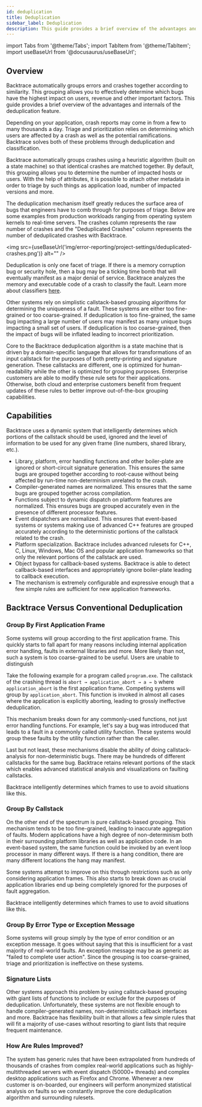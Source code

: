 ```yaml
---
id: deduplication
title: Deduplication
sidebar_label: Deduplication
description: This guide provides a brief overview of the advantages and internals of the deduplication feature.
---
```


import Tabs from '@theme/Tabs';
import TabItem from '@theme/TabItem';
import useBaseUrl from '@docusaurus/useBaseUrl';

## Overview

Backtrace automatically groups errors and crashes together according to similarity. This grouping allows you to effectively determine which bugs have the highest impact on users, revenue and other important factors. This guide provides a brief overview of the advantages and internals of the deduplication feature.

Depending on your application, crash reports may come in from a few to many thousands a day. Triage and prioritization relies on determining which users are affected by a crash as well as the potential ramifications. Backtrace solves both of these problems through deduplication and classification.

Backtrace automatically groups crashes using a heuristic algorithm (built on a state machine) so that identical crashes are matched together. By default, this grouping allows you to determine the number of impacted hosts or users. With the help of attributes, it is possible to attach other metadata in order to triage by such things as application load, number of impacted versions and more.

The deduplication mechanism itself greatly reduces the surface area of bugs that engineers have to comb through for purposes of triage. Below are some examples from production workloads ranging from operating system kernels to real-time servers. The crashes column represents the raw number of crashes and the "Deduplicated Crashes" column represents the number of deduplicated crashes with Backtrace.

<img src={useBaseUrl('img/error-reporting/project-settings/deduplicated-crashes.png')} alt="" />

Deduplication is only one facet of triage. If there is a memory corruption bug or security hole, then a bug may be a ticking time bomb that will eventually manifest as a major denial of service. Backtrace analyzes the memory and executable code of a crash to classify the fault. Learn more about classifiers [here](https://support.backtrace.io/hc/en-us/articles/360040105812-Classifiers).

Other systems rely on simplistic callstack-based grouping algorithms for determining the uniqueness of a fault. These systems are either too fine-grained or too coarse-grained. If deduplication is too fine-grained, the same bug impacting a large number of users may manifest as many unique bugs impacting a small set of users. If deduplication is too coarse-grained, then the impact of bugs will be inflated leading to incorrect prioritization.

Core to the Backtrace deduplication algorithm is a state machine that is driven by a domain-specific language that allows for transformations of an input callstack for the purposes of both pretty-printing and signature generation. These callstacks are different, one is optimized for human-readability while the other is optimized for grouping purposes. Enterprise customers are able to modify these rule sets for their applications. Otherwise, both cloud and enterprise customers benefit from frequent updates of these rules to better improve out-of-the-box grouping capabilities.

## Capabilities

Backtrace uses a dynamic system that intelligently determines which portions of the callstack should be used, ignored and the level of information to be used for any given frame (line numbers, shared library, etc.).

- Library, platform, error handling functions and other boiler-plate are ignored or short-circuit signature generation. This ensures the same bugs are grouped together according to root-cause without being affected by run-time non-determinism unrelated to the crash.
- Compiler-generated names are normalized. This ensures that the same bugs are grouped together across compilation.
- Functions subject to dynamic dispatch on platform features are normalized. This ensures bugs are grouped accurately even in the presence of different processor features.
- Event dispatchers are normalized. This ensures that event-based systems or systems making use of advanced C++ features are grouped accurately according to the deterministic portions of the callstack related to the crash.
- Platform specialization. Backtrace includes advanced rulesets for C++, C, Linux, Windows, Mac OS and popular application frameworks so that only the relevant portions of the callstack are used.
- Object bypass for callback-based systems. Backtrace is able to detect callback-based interfaces and appropriately ignore boiler-plate leading to callback execution.
- The mechanism is extremely configurable and expressive enough that a few simple rules are sufficient for new application frameworks.

## Backtrace Versus Conventional Deduplication

### Group By First Application Frame

Some systems will group according to the first application frame. This quickly starts to fall apart for many reasons including internal application error handling, faults in external libraries and more. More likely than not, such a system is too coarse-grained to be useful. Users are unable to distinguish

Take the following example for a program called `program.exe`. The callstack of the crashing thread is `abort → application_abort → a → b` where `application_abort` is the first application frame. Competing systems will group by `application_abort`. This function is invoked in almost all cases where the application is explicitly aborting, leading to grossly ineffective deduplication.

This mechanism breaks down for any commonly-used functions, not just error handling functions. For example, let's say a bug was introduced that leads to a fault in a commonly called utility function. These systems would group these faults by the utility function rather than the caller.

Last but not least, these mechanisms disable the ability of doing callstack-analysis for non-deterministic bugs. There may be hundreds of different callstacks for the same bug. Backtrace retains relevant portions of the stack which enables advanced statistical analysis and visualizations on faulting callstacks.

Backtrace intelligently determines which frames to use to avoid situations like this.

### Group By Callstack

On the other end of the spectrum is pure callstack-based grouping. This mechanism tends to be too fine-grained, leading to inaccurate aggregation of faults. Modern applications have a high degree of non-determinism both in their surrounding platform libraries as well as application code. In an event-based system, the same function could be invoked by an event loop processor in many different ways. If there is a hang condition, there are many different locations the hang may manifest.

Some systems attempt to improve on this through restrictions such as only considering application frames. This also starts to break down as crucial application libraries end up being completely ignored for the purposes of fault aggregation.

Backtrace intelligently determines which frames to use to avoid situations like this.

### Group By Error Type or Exception Message

Some systems will group simply by the type of error condition or an exception message. It goes without saying that this is insufficient for a vast majority of real-world faults. An exception message may be as generic as "failed to complete user action". Since the grouping is too coarse-grained, triage and prioritization is ineffective on these systems.

### Signature Lists

Other systems approach this problem by using callstack-based grouping with giant lists of functions to include or exclude for the purposes of deduplication. Unfortunately, these systems are not flexible enough to handle compiler-generated names, non-deterministic callback interfaces and more. Backtrace has flexibility built in that allows a few simple rules that will fit a majority of use-cases without resorting to giant lists that require frequent maintenance.

### How Are Rules Improved?

The system has generic rules that have been extrapolated from hundreds of thousands of crashes from complex real-world applications such as highly-multithreaded servers with event dispatch (50000+ threads) and complex desktop applications such as Firefox and Chrome. Whenever a new customer is on-boarded, our engineers will perform anonymized statistical analysis on faults so we constantly improve the core deduplication algorithm and surrounding rulesets.
